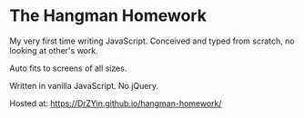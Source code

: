 # The Hangman Homework

My very first time writing JavaScript. Conceived and typed from scratch, no looking at other's work.

Auto fits to screens of all sizes.

Written in vanilla JavaScript. No jQuery.

Hosted at: https://DrZYin.github.io/hangman-homework/
